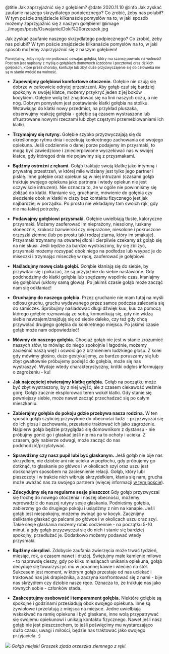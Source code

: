@title Jak zaprzyjaźnić się z gołębiem?
@date 2020.11.10
@info Jak zyskać zaufanie naszego skrzydlatego podpiecznego? Co zrobić, żeby nas polubił? W tym poście znajdziecie kilkanaście pomysłów na to, w jaki sposób możemy zaprzyjaźnić się z naszym gołębiem!
@image ../images/posts/Oswajanie/Doki%20orzeszek.jpg

Jak zyskać zaufanie naszego skrzydlatego podpiecznego? Co zrobić, żeby nas polubił? W tym poście znajdziecie kilkanaście pomysłów na to, w jaki sposób możemy zaprzyjaźnić się z naszym gołębiem!

<span style="font-size: 80%">Pamiętajmy, żeby nigdy nie próbować oswajać gołębia, który ma szansę powrotu na wolność! Post ten jest napisany z myślą o gołębiach domowych (ozdobne i pocztowe) oraz dzikich gołębiach, które przez choroby, kontuzje lub zbyt duże przyzwyczajenie się do człowieka nie są w stanie wrócić na wolność.</span>

* **Zapewnijmy gołębiowi komfortowe otoczenie.** Gołębie nie czują się dobrze w całkowicie odrytej przestrzeni. Aby gołąb czuł się bardziej spokojny w swojej klatce, możemy przykryć jeden z jej boków kocykiem. Gołębie wolą też znajdować się na linii naszych oczu, a nie nóg. Dobrym pomysłem jest postawienie klatki gołębia na stoliku. Wstawiając do klatki nowy przedmiot, na przykład pluszaka, obserwujmy reakcję gołębia - gołębie są czasem wystraszone lub sfrustrowane nowymi rzeczami lub zbyt częstymi przemeblowaniami ich klatki.

* **Trzymajmy się rutyny.** Gołębie szybko przyzwyczajają się do określonego rytmu dnia i oczekują konkretnego zachowania od swojego opiekuna. Jeśli codziennie o danej porze podajemy im przysmaki, to mogą być zawiedzione i zniecierpliwione wyczekiwać nas w swojej klatce, gdy któregoś dnia nie pojawimy się z przysmakami.

* **Bądźmy ostrożni z rękami.** Gołąb traktuje swoją klatkę jako intymną i prywatną przestrzeń, w której mile widziany jest tylko jego partner i pisklę. Inne gołębie oraz opiekun są w niej intruzami (czasami gołąb traktuje swojego opiekuna jako partnera i wtedy opiekun nie jest oczywiście intruzem). Nie oznacza to, że w ogóle nie powinniśmy się zbliżać do klatki. Kłanianie się, gruchanie, mówienie do gołębia czy siedzienie obok w klatki w ciszy bez kontaktu fizycznego jest jak najbardziej w porządku. Po prostu nie wkładajmy tam swoich rąk, gdy nie ma takiej potrzeby.

* **Podawajmy gołębiowi przysmaki.** Gołębie uwielbiają tłuste, kaloryczne przysmaki. Możemy zaoferować im nieprażony, niesolony, łuskany słonecznik, krokosz barwierski czy nieprażone, niesolone i pokruszone orzeszki ziemne (lub po prostu taki rodzaj ziarna, który im smakuje). Przysmaki trzymamy na otwartej dłoni i cierpliwie czekamy aż gołąb się na nie skusi. Jeśli będzie za bardzo wystraszony, by się zbliżyć, przysmaki możemy rozsypać obok niego na podłodze lub wsypać je do miseczki i trzymając miseczkę w ręcę, zaoferować je gołębiowi. 

* **Naśladujmy mowę ciała gołębi.** Gołębie kłaniają się do siebie, by przywitać się i pokazać, że są przyjaźnie do siebie nastawione. Gdy podchodzimy do klatki gołębia lub spędzamy wspólnie czas, kłaniajmy się gołębiowi (ukłony samą głową). Po jakimś czasie gołąb może zacząć nam się odkłaniać!

* **Gruchajmy do naszego gołębia.** Przez gruchanie nie mam tutaj na myśli odłosu gruchu, gruchu wydawanego przez samce podczas zalecania się do samiczek. Spróbujmy naśladować długi dźwięk kuu, kuu za pomocą którego gołębie rozmawiają ze sobą, komunikują się, gdy nie widzą siebie nawzajem/znajdują się od siebie daleko, czy też gdy chcą przywołać drugiego gołębia do konkretnego miejsca. Po jakimś czasie gołąb może nam odpowiedzieć!

* **Mówmy do naszego gołębia.** Chociaż gołąb nie jest w stanie zrozumieć naszych słów, to mówiąc do niego spokojnie i łagodnie, możemy zacieśnić naszą więź i oswoić go z brzmieniem ludzkiego głosu. Z kolei gdy mówimy głośno, dużo gestykuljemy, za bardzo poruszamy się lub zbyt gwałtownie próbujemy podejść do gołębia, może się nas wystraszyć. Wydaje wtedy charakterystyczny, krótki odgłos informujący o zagrożeniu - ku! 

* **Jak najczęściej otwierajmy klatkę gołębia.** Gołąb na początku może być zbyt wystraszony, by z niej wyjść, ale z czasem ciekawość weźmie górę. Gołąb zacznie eksplorować teren wokół klatki. Gdy stanie się pewniejszy siebie, może nawet zacząć przechadzać się po całym mieszkaniu.

* **Zabierajmy gołębia do pokoju gdzie przebywa nasza rodzina.** W ten sposób gołąb szybciej przywyknie do obecności ludzi - przyzwyczai się do ich głosu i zachowania, przestanie traktować ich jako zagrożenie. Najpierw gołąb będzie przyglądać się domownikom z dystansu - nie próbujmy gonić go i głaskać jeśli nie ma na to ochoty i ucieka. Z czasem, gdy nabierze odwagi, może zacząć do nas podchodzić/przylatywać.

* **Sprawdźmy czy nasz pupil lubi być głaskanym.** Jeśli gołąb nie bije nas skrzydłem, nie dziobie ani nie ucieka w popłochu, gdy próbujemy go dotknąć, to głaskanie po główce i w okolicach szyi oraz uszu jest doskonałym sposobem na zacieśnienie relacji. Gołąb, który lubi pieszczoty i w trakcie nich wibruje skrzydełkiem, kłania się nam, grucha może uważać nas za swojego partnera (więcej informacji [w tym poście](Gołębi%20pupil%20a%20jajka%20-%20antykoncepcja%20u%20gołębi)).

* **Zdecydujmy się na regularne sesje pieszczot** Gdy gołąb przyzwyczai się trochę do nowego otoczenia i naszej obecności, możemy wprowadzić do naszej rutyny sesje głaskania. Podnieśmy gołębia, zabierzmy go do drugiego pokoju i usiądźmy z nim na kanapie. Jeśli gołąb jest niespokojny, możemy owinąć go w kocyk. Zacznijmy deliktanie głaskać go palcami po główce i w okolicach uszu oraz szyi. Takie sesje głaskania możemy robić codziennie - na początku 5-10 minut, a gdy gołąb przyzwyczai się do nich i stanie się bardziej spokojny, przedłużać je. Dodatkowo możemy podawać wtedy przysmaki. 

* **Bądźmy cierpliwi.** Zdobycie zaufania zwierzęcia może trwać tydzień, miesiąc, rok, a czasem nawet i dłużej. Świętujmy małe kamienie milowe - to naprawdę cieszy, gdy po kilku miesiącach unikania opiekuna, gołąb decyduje się towarzyszyć mu w porannej kawie i wlecieć na stół. Sukcesem jest moment, w którym gołąb przestaje od nas uciekać i traktować nas jak drapieżnika, a zaczyna konfrontować się z nami - bije nas skrzydłem czy dziobie nasze ręce. Oznacza to, że traktuje nas jako równych sobie - członków stada.

* **Zaakceptujmy osobowość i temperament gołębia.** Niektóre gołębie są spokojne i godzinami przesiadują obok swojego opiekuna. Inne są żywiołowe i przelatują z miejsca na miejsce. Jedne uwielbiają wskakiwać na ramię opiekuna i być głaskane, inne wolą przypatrywać się swojemu opiekunowi i unikają kontaktu fizycznego. Nawet jeśli nasz gołąb nie jest pieszczochem, to jeśli poświęcimy mu wystarczająco dużo czasu, uwagi i miłości, będzie nas traktować jako swojego przyjaciela. :)

![](../images/posts/Oswajanie/Groch%20orzeszek.jpg)
*Gołąb miejski Groszek zjada orzeszka ziemnego z ręki.*